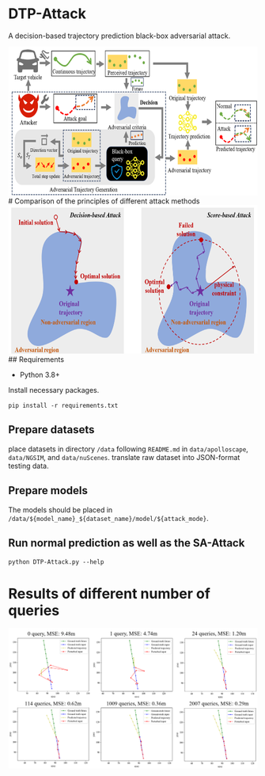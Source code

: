 # DTP-Attack
A decision-based trajectory prediction black-box adversarial attack.

<img src="/image/method_DTPAttack.png" width="600" height="300">
# Comparison of the principles of different attack methods
<img src="/image/method_compare.png" width="600" height="300">
## Requirements

* Python 3.8+

Install necessary packages.
```
pip install -r requirements.txt
```
## Prepare datasets
place datasets in directory `/data` following `README.md` in `data/apolloscape`, `data/NGSIM`, and `data/nuScenes`.
translate raw dataset into JSON-format testing data.

## Prepare models
The models should be placed in `/data/${model_name}_${dataset_name}/model/${attack_mode}`.

## Run normal prediction as well as the SA-Attack
```
python DTP-Attack.py --help
```
# Results of different number of queries
![Query](/image/different_query.png)
